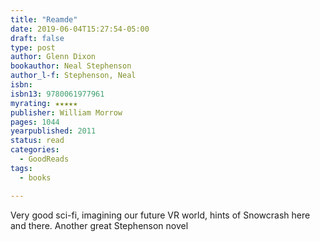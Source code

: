 ```yaml
---
title: "Reamde"
date: 2019-06-04T15:27:54-05:00
draft: false
type: post
author: Glenn Dixon
bookauthor: Neal Stephenson
author_l-f: Stephenson, Neal
isbn: 
isbn13: 9780061977961
myrating: ★★★★★
publisher: William Morrow
pages: 1044
yearpublished: 2011
status: read
categories:
  - GoodReads
tags:
  - books

---
```

Very good sci-fi, imagining our future VR world, hints of Snowcrash here and there. Another great Stephenson novel